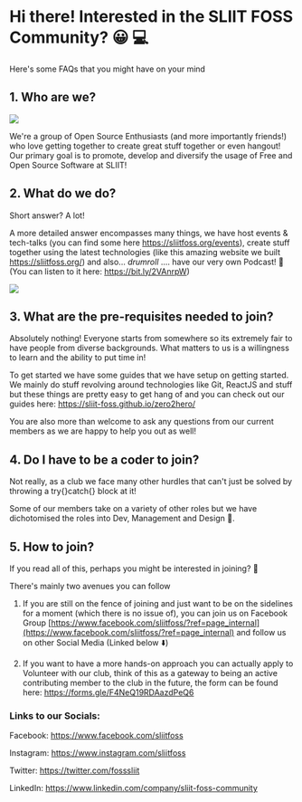 # Hi there! Interested in the SLIIT FOSS Community? :grinning: :computer: 

Here's some FAQs that you might have on your mind 

## 1. Who are we? 

![](https://raw.githubusercontent.com/sliit-foss/brand-assets/master/Newbies-Message/resources/group.jpg)

We're a group of Open Source Enthusiasts (and more importantly friends!) who love getting together to create great stuff together or even hangout! Our primary goal is to promote, develop and diversify the usage of Free and Open Source Software at SLIIT!

## 2. What do we do?

Short answer? A lot!

A more detailed answer encompasses many things, we have host events & tech-talks (you can find some here https://sliitfoss.org/events), create stuff together using the latest technologies (like this amazing website we built https://sliitfoss.org/) and also... *drumroll* .... have our very own Podcast! :microphone: (You can listen to it here: https://bit.ly/2VAnrpW) 

![](https://raw.githubusercontent.com/sliit-foss/brand-assets/master/Newbies-Message/resources/podcast.jpeg)

## 3. What are the pre-requisites needed to join?

Absolutely nothing! Everyone starts from somewhere so its extremely fair to have people from diverse backgrounds. What matters to us is a willingness to learn and the ability to put time in!

To get started we have some guides that we have setup on getting started. We mainly do stuff revolving around technologies like Git, ReactJS and stuff but these things are pretty easy to get hang of and you can check out our guides here: https://sliit-foss.github.io/zero2hero/

You are also more than welcome to ask any questions from our current members as we are happy to help you out as well!

## 4. Do I have to be a coder to join?

Not really, as a club we face many other hurdles that can't just be solved by throwing a try{}catch{} block at it!

Some of our members take on a variety of other roles but we have dichotomised the roles into Dev, Management and Design :art:. 

## 5. How to join?

If you read all of this, perhaps you might be interested in joining? :eyes:

There's mainly two avenues you can follow

1. If you are still on the fence of joining and just want to be on the sidelines for a moment (which there is no issue of), you can join us on Facebook Group [https://www.facebook.com/sliitfoss/?ref=page_internal](https://www.facebook.com/sliitfoss/?ref=page_internal) and follow us on other Social Media (Linked below :arrow_down:) 

2. If you want to have a more hands-on approach you can actually apply to Volunteer with our club, think of this as a gateway to being an active contributing member to the club in the future, the form can be found here: https://forms.gle/F4NeQ19RDAazdPeQ6

### Links to our Socials:

Facebook: https://www.facebook.com/sliitfoss

Instagram: https://www.instagram.com/sliitfoss

Twitter: https://twitter.com/fosssliit

LinkedIn: https://www.linkedin.com/company/sliit-foss-community
